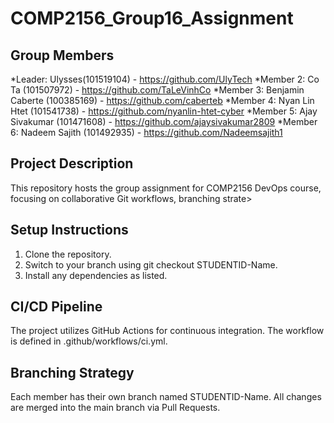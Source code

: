 # COMP2156_Group16_Assignment

## Group Members
*Leader: Ulysses(101519104) - https://github.com/UlyTech
*Member 2: Co Ta (101507972) - https://github.com/TaLeVinhCo
*Member 3: Benjamin Caberte (100385169) - https://github.com/caberteb
*Member 4: Nyan Lin Htet (101541738) - https://github.com/nyanlin-htet-cyber
*Member 5: Ajay Sivakumar (101471608) - https://github.com/ajaysivakumar2809
*Member 6: Nadeem Sajith (101492935) - https://github.com/Nadeemsajith1


## Project Description
This repository hosts the group assignment for COMP2156 DevOps course, focusing on collaborative Git workflows, branching strate>

## Setup Instructions
1. Clone the repository.
2. Switch to your branch using git checkout STUDENTID-Name.
3. Install any dependencies as listed.

## CI/CD Pipeline
The project utilizes GitHub Actions for continuous integration. The workflow is defined in .github/workflows/ci.yml.

## Branching Strategy
Each member has their own branch named STUDENTID-Name. All changes are merged into the main branch via Pull Requests.

